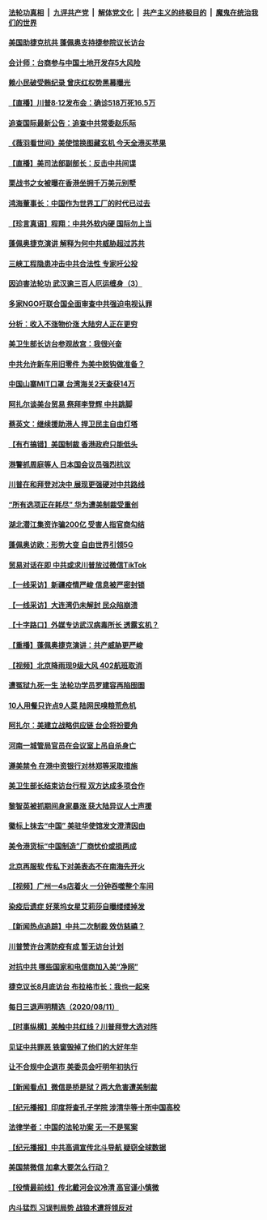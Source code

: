 ####  [法轮功真相](../../../../basic/blob/master/README.md?t=08130731) &nbsp;|&nbsp; [九评共产党](../../../../9ping.md/blob/master/README.md?t=08130731) &nbsp;|&nbsp; [解体党文化](../../../../jtdwh.md/blob/master/README.md?t=08130731)  &nbsp;|&nbsp; [共产主义的终极目的](../../../../gczydzjmd.md/blob/master/README.md?t=08130731) &nbsp;|&nbsp; [魔鬼在统治我们的世界](../../../../mgztzwmdsj.md/blob/master/README.md?t=08130731) 

#### [美国助捷克抗共 蓬佩奥支持捷参院议长访台](../pages/nsc413/n12326397.md?t=08130731) 

#### [会计师：台商参与中国土地开发存5大风险](../pages/nsc413/n12326355.md?t=08130731) 

#### [赖小民破受贿纪录 曾庆红权势黑幕曝光](../pages/nsc413/n12326429.md?t=08130731) 

#### [【直播】川普8·12发布会：确诊518万死16.5万](../pages/nsc413/n12326308.md?t=08130731) 

#### [追查国际最新公告：追查中共常委赵乐际](../pages/nsc413/n12326310.md?t=08130731) 

#### [《薇羽看世间》美使馆换图藏玄机 今天全港买苹果](../pages/nsc413/n12326236.md?t=08130731) 

#### [【直播】美司法部副部长：反击中共间谍](../pages/nsc413/n12325814.md?t=08130731) 

#### [栗战书之女被曝在香港坐拥千万美元别墅](../pages/nsc413/n12325861.md?t=08130731) 

#### [鸿海董事长：中国作为世界工厂的时代已过去](../pages/nsc413/n12326005.md?t=08130731) 

#### [【珍言真语】程翔：中共外软内硬 国际勿上当](../pages/nsc413/n12326075.md?t=08130731) 

#### [蓬佩奥捷克演讲 解释为何中共威胁超过苏共](../pages/nsc413/n12326064.md?t=08130731) 

#### [三峡工程隐患冲击中共合法性 专家吁公投](../pages/nsc413/n12323980.md?t=08130731) 

#### [因迫害法轮功 武汉逾三百人厄运缠身（3）](../pages/nsc413/n12284957.md?t=08130731) 

#### [多家NGO吁联合国全面审查中共强迫电视认罪](../pages/nsc413/n12325708.md?t=08130731) 

#### [分析：收入不涨物价涨 大陆穷人正在更穷](../pages/nsc413/n12325699.md?t=08130731) 

#### [美卫生部长访台参观故宫：我很兴奋](../pages/nsc413/n12325803.md?t=08130731) 

#### [中共允许新车用旧零件 为美中脱钩做准备？](../pages/nsc413/n12325621.md?t=08130731) 

#### [中国山寨MIT口罩 台湾海关2天查获14万](../pages/nsc413/n12325917.md?t=08130731) 

#### [阿扎尔谈美台贸易 祭拜李登辉 中共跳脚](../pages/nsc413/n12325714.md?t=08130731) 

#### [蔡英文：继续援助港人 捍卫民主自由灯塔](../pages/nsc413/n12325736.md?t=08130731) 

#### [【有冇搞错】美国制裁 香港政府只能低头](../pages/nsc413/n12325848.md?t=08130731) 

#### [港警抓周庭等人 日本国会议员强烈抗议](../pages/nsc413/n12325610.md?t=08130731) 

#### [川普在和拜登对决中 展现更强硬对中共路线](../pages/nsc413/n12325866.md?t=08130731) 

#### [“所有选项正在耗尽” 华为遭美制裁受重创](../pages/nsc413/n12325726.md?t=08130731) 

#### [湖北潜江集资诈骗200亿 受害人指官商勾结](../pages/nsc413/n12325438.md?t=08130731) 

#### [蓬佩奥访欧：形势大变 自由世界引领5G](../pages/nsc413/n12325660.md?t=08130731) 

#### [贸易对话在即 中共或求川普放过微信TikTok](../pages/nsc413/n12325515.md?t=08130731) 

#### [【一线采访】新疆疫情严峻 信息被严密封锁](../pages/nsc413/n12325024.md?t=08130731) 

#### [【一线采访】大连湾仍未解封 民众陷崩溃](../pages/nsc413/n12325434.md?t=08130731) 

#### [【十字路口】外媒专访武汉病毒所长 透露玄机？](../pages/nsc413/n12324152.md?t=08130731) 

#### [【重播】蓬佩奥捷克演讲：共产威胁更严峻](../pages/nsc413/n12324264.md?t=08130731) 

#### [【视频】北京降雨现9级大风 402航班取消](../pages/nsc413/n12325199.md?t=08130731) 

#### [遭冤狱九死一生 法轮功学员罗建容再陷囹圄](../pages/nsc413/n12325078.md?t=08130731) 

#### [10人用餐只许点9人菜 陆网民嗅粮荒危机](../pages/nsc413/n12325178.md?t=08130731) 

#### [阿扎尔：美建立战略供应链 台企将扮要角](../pages/nsc413/n12325110.md?t=08130731) 

#### [河南一城管局官员在会议室上吊自杀身亡](../pages/nsc413/n12325077.md?t=08130731) 


#### [遵美禁令 在港中资银行对林郑等采取措施](../pages/nsc413/n12325133.md?t=08130731) 

#### [美卫生部长结束访台行程 双方达成多项合作](../pages/nsc413/n12324971.md?t=08130731) 

#### [黎智英被抓期间身家暴涨 获大陆异议人士声援](../pages/nsc413/n12325050.md?t=08130731) 

#### [徽标上抹去“中国” 美驻华使馆发文澄清因由](../pages/nsc413/n12324994.md?t=08130731) 

#### [美令港货标“中国制造”厂商忧价或损两成](../pages/nsc413/n12324878.md?t=08130731) 

#### [北京再服软 传私下对美表态不在南海先开火](../pages/nsc413/n12324512.md?t=08130731) 

#### [【视频】广州一4s店着火 一分钟吞噬整个车间](../pages/nsc413/n12324505.md?t=08130731) 

#### [染疫后遗症 好莱坞女星艾莉莎自曝缕缕掉发](../pages/nsc413/n12323817.md?t=08130731) 

#### [【新闻热点追踪】中共二次制裁 效仿慈禧？](../pages/nsc413/n12324335.md?t=08130731) 

#### [川普赞许台湾防疫有成 暂无访台计划](../pages/nsc413/n12324224.md?t=08130731) 

#### [对抗中共 哪些国家和电信商加入美“净网”](../pages/nsc413/n12324184.md?t=08130731) 

#### [捷克议长8月底访台 布拉格市长：我也一起来](../pages/nsc413/n12324099.md?t=08130731) 

#### [每日三退声明精选（2020/08/11）](../pages/nsc413/n12324185.md?t=08130731) 

#### [【时事纵横】美触中共红线？川普拜登大选对阵](../pages/nsc413/n12323595.md?t=08130731) 

#### [见证中共罪恶 铁窗毁掉了他们的大好年华](../pages/nsc413/n12322405.md?t=08130731) 

#### [让不合规中企退市 美委员会吁明年初执行](../pages/nsc413/n12323654.md?t=08130731) 

#### [【新闻看点】微信是桥是狱？两大危害遭美制裁](../pages/nsc413/n12323698.md?t=08130731) 

#### [【纪元播报】印度将查孔子学院 涉清华等十所中国高校](../pages/nsc413/n12323090.md?t=08130731) 

#### [法律学者：中国的法轮功案 无一不是冤案](../pages/nsc413/n12320907.md?t=08130731) 

#### [【纪元播报】中共高调宣传北斗导航 疑窃全球数据](../pages/nsc413/n12323067.md?t=08130731) 

#### [美国禁微信 加拿大要怎么行动？](../pages/nsc413/n12323275.md?t=08130731) 

#### [【役情最前线】传北戴河会议冷清 高官谨小慎微](../pages/nsc413/n12323367.md?t=08130731) 

#### [内斗猛烈 习误判局势 战狼术遭将领反对](../pages/nsc413/n12323838.md?t=08130731) 

